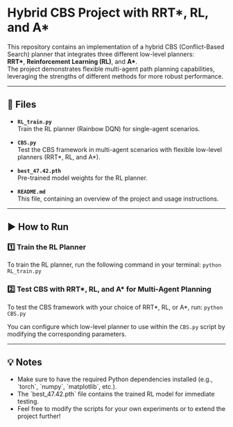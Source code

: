 # Hybrid CBS Project with RRT*, RL, and A*

This repository contains an implementation of a hybrid CBS (Conflict-Based Search) planner that integrates three different low-level planners:  
**RRT\***, **Reinforcement Learning (RL)**, and **A\***.  
The project demonstrates flexible multi-agent path planning capabilities, leveraging the strengths of different methods for more robust performance.

---

## 📂 Files

- **`RL_train.py`**  
  Train the RL planner (Rainbow DQN) for single-agent scenarios.

- **`CBS.py`**  
  Test the CBS framework in multi-agent scenarios with flexible low-level planners (RRT\*, RL, and A\*).

- **`best_47.42.pth`**  
  Pre-trained model weights for the RL planner.

- **`README.md`**  
  This file, containing an overview of the project and usage instructions.

---

## ▶️ How to Run

### 1️⃣ Train the RL Planner

To train the RL planner, run the following command in your terminal:
`` python RL_train.py
`` 

### 2️⃣ Test CBS with RRT*, RL, and A* for Multi-Agent Planning

To test the CBS framework with your choice of RRT*, RL, or A*, run:
`` python CBS.py
`` 

You can configure which low-level planner to use within the `CBS.py` script by modifying the corresponding parameters.

---


## 💡 Notes

- Make sure to have the required Python dependencies installed (e.g., \`torch\`, \`numpy\`, \`matplotlib\`, etc.).
- The \`best_47.42.pth\` file contains the trained RL model for immediate testing.
- Feel free to modify the scripts for your own experiments or to extend the project further!
